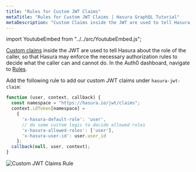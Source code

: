 ```yaml
---
title: "Rules for Custom JWT Claims"
metaTitle: "Rules for Custom JWT Claims | Hasura GraphQL Tutorial"
metaDescription: "Custom Claims inside the JWT are used to tell Hasura about the role of the caller, so that Hasura may enforce the necessary authorization rules to decide what the caller can and cannot do."
---
```


import YoutubeEmbed from "../../src/YoutubeEmbed.js";

<YoutubeEmbed link="https://www.youtube.com/embed/AAVn87dBOCU" />

[Custom claims](https://auth0.com/docs/scopes/current/custom-claims) inside the JWT are used to tell Hasura about the role of the caller, so that Hasura may enforce the necessary authorization rules to decide what the caller can and cannot do.
In the Auth0 dashboard, navigate to [Rules](https://manage.auth0.com/#/rules). 

Add the following rule to add our custom JWT claims under `hasura-jwt-claim`:

```javascript
function (user, context, callback) {
  const namespace = "https://hasura.io/jwt/claims";
  context.idToken[namespace] = 
    { 
      'x-hasura-default-role': 'user',
      // do some custom logic to decide allowed roles
      'x-hasura-allowed-roles': ['user'],
      'x-hasura-user-id': user.user_id
    };
  callback(null, user, context);
}
```

![Custom JWT Claims Rule](https://graphql-engine-cdn.hasura.io/learn-hasura/assets/graphql-hasura/custom-jwt-claims-rule.png)


